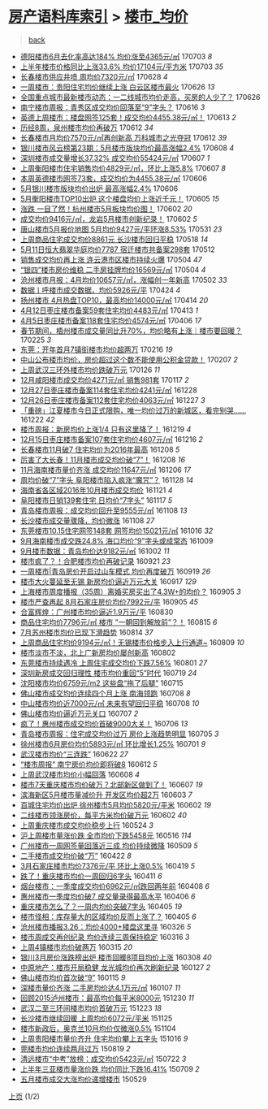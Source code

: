 [房产语料库索引](../../README.md)  > [楼市_均价](楼市_均价.md)
====
> [back](../README.md)

- [德阳楼市6月去化率高达184% 均价涨至4365元/㎡](http://jkwz.applinzi.com/ittc/6986139248104047620.html#%E5%BE%B7%E9%98%B3%E6%A5%BC%E5%B8%826%E6%9C%88%E5%8E%BB%E5%8C%96%E7%8E%87%E9%AB%98%E8%BE%BE184%25+%E5%9D%87%E4%BB%B7%E6%B6%A8%E8%87%B34365%E5%85%83%2F%E3%8E%A1) 170703 *8* 
- [上半年楼市价格同比上涨33.6% 均价17104元/平方米](http://jkwz.applinzi.com/ittc/6985977273071961092.html#%E4%B8%8A%E5%8D%8A%E5%B9%B4%E6%A5%BC%E5%B8%82%E4%BB%B7%E6%A0%BC%E5%90%8C%E6%AF%94%E4%B8%8A%E6%B6%A833.6%25+%E5%9D%87%E4%BB%B717104%E5%85%83%2F%E5%B9%B3%E6%96%B9%E7%B1%B3) 170703 *35* 
- [长春楼市供应井喷 周均价7320元/㎡](http://jkwz.applinzi.com/ittc/6984180292473324549.html#%E9%95%BF%E6%98%A5%E6%A5%BC%E5%B8%82%E4%BE%9B%E5%BA%94%E4%BA%95%E5%96%B7+%E5%91%A8%E5%9D%87%E4%BB%B77320%E5%85%83%2F%E3%8E%A1) 170628 *4* 
- [一周楼市：贵阳住宅均价继续上涨 白云区楼市最火](http://jkwz.applinzi.com/ittc/6983536672175031301.html#%E4%B8%80%E5%91%A8%E6%A5%BC%E5%B8%82%EF%BC%9A%E8%B4%B5%E9%98%B3%E4%BD%8F%E5%AE%85%E5%9D%87%E4%BB%B7%E7%BB%A7%E7%BB%AD%E4%B8%8A%E6%B6%A8+%E7%99%BD%E4%BA%91%E5%8C%BA%E6%A5%BC%E5%B8%82%E6%9C%80%E7%81%AB) 170626 *13* 
- [全国重点城市最新楼市动态：一二线城市均价走高，买房的人少了？](http://jkwz.applinzi.com/ittc/6983418616354440196.html#%E5%85%A8%E5%9B%BD%E9%87%8D%E7%82%B9%E5%9F%8E%E5%B8%82%E6%9C%80%E6%96%B0%E6%A5%BC%E5%B8%82%E5%8A%A8%E6%80%81%EF%BC%9A%E4%B8%80%E4%BA%8C%E7%BA%BF%E5%9F%8E%E5%B8%82%E5%9D%87%E4%BB%B7%E8%B5%B0%E9%AB%98%EF%BC%8C%E4%B9%B0%E6%88%BF%E7%9A%84%E4%BA%BA%E5%B0%91%E4%BA%86%EF%BC%9F) 170626  
- [南宁楼市周报：青秀区成交均价回落至“9”字头？](http://jkwz.applinzi.com/ittc/6979079756547884037.html#%E5%8D%97%E5%AE%81%E6%A5%BC%E5%B8%82%E5%91%A8%E6%8A%A5%EF%BC%9A%E9%9D%92%E7%A7%80%E5%8C%BA%E6%88%90%E4%BA%A4%E5%9D%87%E4%BB%B7%E5%9B%9E%E8%90%BD%E8%87%B3%E2%80%9C9%E2%80%9D%E5%AD%97%E5%A4%B4%EF%BC%9F) 170616 *3* 
- [英德上周楼市：楼盘网签125套！成交均价4455.38元/㎡！](http://jkwz.applinzi.com/ittc/6978797838367458308.html#%E8%8B%B1%E5%BE%B7%E4%B8%8A%E5%91%A8%E6%A5%BC%E5%B8%82%EF%BC%9A%E6%A5%BC%E7%9B%98%E7%BD%91%E7%AD%BE125%E5%A5%97%EF%BC%81%E6%88%90%E4%BA%A4%E5%9D%87%E4%BB%B74455.38%E5%85%83%2F%E3%8E%A1%EF%BC%81) 170613 *2* 
- [历经8周，泉州楼市均价再破万](http://jkwz.applinzi.com/ittc/6978390885967332357.html#%E5%8E%86%E7%BB%8F8%E5%91%A8%EF%BC%8C%E6%B3%89%E5%B7%9E%E6%A5%BC%E5%B8%82%E5%9D%87%E4%BB%B7%E5%86%8D%E7%A0%B4%E4%B8%87) 170612 *34* 
- [长春楼市月均价7570元/㎡再创新高 万科城市之光夺冠](http://jkwz.applinzi.com/ittc/6978213691689272325.html#%E9%95%BF%E6%98%A5%E6%A5%BC%E5%B8%82%E6%9C%88%E5%9D%87%E4%BB%B77570%E5%85%83%2F%E3%8E%A1%E5%86%8D%E5%88%9B%E6%96%B0%E9%AB%98+%E4%B8%87%E7%A7%91%E5%9F%8E%E5%B8%82%E4%B9%8B%E5%85%89%E5%A4%BA%E5%86%A0) 170612 *39* 
- [银川楼市风云榜第23期：5月楼市版块均价最高涨幅2.4%](http://jkwz.applinzi.com/ittc/6976766397483844613.html#%E9%93%B6%E5%B7%9D%E6%A5%BC%E5%B8%82%E9%A3%8E%E4%BA%91%E6%A6%9C%E7%AC%AC23%E6%9C%9F%EF%BC%9A5%E6%9C%88%E6%A5%BC%E5%B8%82%E7%89%88%E5%9D%97%E5%9D%87%E4%BB%B7%E6%9C%80%E9%AB%98%E6%B6%A8%E5%B9%852.4%25) 170608 *4* 
- [深圳楼市成交量增长37.32% 成交均价55424元/㎡](http://jkwz.applinzi.com/ittc/6976384730181141508.html#%E6%B7%B1%E5%9C%B3%E6%A5%BC%E5%B8%82%E6%88%90%E4%BA%A4%E9%87%8F%E5%A2%9E%E9%95%BF37.32%25+%E6%88%90%E4%BA%A4%E5%9D%87%E4%BB%B755424%E5%85%83%2F%E3%8E%A1) 170607 *1* 
- [上周衡阳楼市住宅销售均价4829元/㎡，环比上涨5.8%](http://jkwz.applinzi.com/ittc/6976339498303489029.html#%E4%B8%8A%E5%91%A8%E8%A1%A1%E9%98%B3%E6%A5%BC%E5%B8%82%E4%BD%8F%E5%AE%85%E9%94%80%E5%94%AE%E5%9D%87%E4%BB%B74829%E5%85%83%2F%E3%8E%A1%EF%BC%8C%E7%8E%AF%E6%AF%94%E4%B8%8A%E6%B6%A85.8%25) 170607 *8* 
- [本周英德楼市网签73套，成交均价为4455.38元/㎡](http://jkwz.applinzi.com/ittc/6976180051119703044.html#%E6%9C%AC%E5%91%A8%E8%8B%B1%E5%BE%B7%E6%A5%BC%E5%B8%82%E7%BD%91%E7%AD%BE73%E5%A5%97%EF%BC%8C%E6%88%90%E4%BA%A4%E5%9D%87%E4%BB%B7%E4%B8%BA4455.38%E5%85%83%2F%E3%8E%A1) 170606  
- [5月银川楼市版块均价出炉 最高涨幅2.4%](http://jkwz.applinzi.com/ittc/6976065628124218373.html#5%E6%9C%88%E9%93%B6%E5%B7%9D%E6%A5%BC%E5%B8%82%E7%89%88%E5%9D%97%E5%9D%87%E4%BB%B7%E5%87%BA%E7%82%89+%E6%9C%80%E9%AB%98%E6%B6%A8%E5%B9%852.4%25) 170606  
- [5月衡阳楼市TOP10出炉 这个楼盘均价上涨近千元！](http://jkwz.applinzi.com/ittc/6975741071106507780.html#5%E6%9C%88%E8%A1%A1%E9%98%B3%E6%A5%BC%E5%B8%82TOP10%E5%87%BA%E7%82%89+%E8%BF%99%E4%B8%AA%E6%A5%BC%E7%9B%98%E5%9D%87%E4%BB%B7%E4%B8%8A%E6%B6%A8%E8%BF%91%E5%8D%83%E5%85%83%EF%BC%81) 170605 *15* 
- [涨跌 一目了然！杭州楼市5月板块均价图！](http://jkwz.applinzi.com/ittc/6974629390578091013.html#%E6%B6%A8%E8%B7%8C+%E4%B8%80%E7%9B%AE%E4%BA%86%E7%84%B6%EF%BC%81%E6%9D%AD%E5%B7%9E%E6%A5%BC%E5%B8%825%E6%9C%88%E6%9D%BF%E5%9D%97%E5%9D%87%E4%BB%B7%E5%9B%BE%EF%BC%81) 170602 *20* 
- [成交均价9416元/㎡，龙岩5月楼市创新纪录！](http://jkwz.applinzi.com/ittc/6974565728983188485.html#%E6%88%90%E4%BA%A4%E5%9D%87%E4%BB%B79416%E5%85%83%2F%E3%8E%A1%EF%BC%8C%E9%BE%99%E5%B2%A95%E6%9C%88%E6%A5%BC%E5%B8%82%E5%88%9B%E6%96%B0%E7%BA%AA%E5%BD%95%EF%BC%81) 170602 *5* 
- [唐山楼市5月报价地图 5月均价9427元/平环涨8.53%](http://jkwz.applinzi.com/ittc/6973758097175610372.html#%E5%94%90%E5%B1%B1%E6%A5%BC%E5%B8%825%E6%9C%88%E6%8A%A5%E4%BB%B7%E5%9C%B0%E5%9B%BE+5%E6%9C%88%E5%9D%87%E4%BB%B79427%E5%85%83%2F%E5%B9%B3%E7%8E%AF%E6%B6%A88.53%25) 170531 *23* 
- [上周商品住宅成交均价8861元 长沙楼市回归平稳](http://jkwz.applinzi.com/ittc/6968939892515013637.html#%E4%B8%8A%E5%91%A8%E5%95%86%E5%93%81%E4%BD%8F%E5%AE%85%E6%88%90%E4%BA%A4%E5%9D%87%E4%BB%B78861%E5%85%83+%E9%95%BF%E6%B2%99%E6%A5%BC%E5%B8%82%E5%9B%9E%E5%BD%92%E5%B9%B3%E7%A8%B3) 170518 *14* 
- [5月11日恒大翡翠华庭均价7787 宿迁楼市共备案298套](http://jkwz.applinzi.com/ittc/6966783077245256709.html#5%E6%9C%8811%E6%97%A5%E6%81%92%E5%A4%A7%E7%BF%A1%E7%BF%A0%E5%8D%8E%E5%BA%AD%E5%9D%87%E4%BB%B77787+%E5%AE%BF%E8%BF%81%E6%A5%BC%E5%B8%82%E5%85%B1%E5%A4%87%E6%A1%88298%E5%A5%97) 170512  
- [销售成交均价再上涨 连云港市区楼市持续火爆](http://jkwz.applinzi.com/ittc/6963746543898199044.html#%E9%94%80%E5%94%AE%E6%88%90%E4%BA%A4%E5%9D%87%E4%BB%B7%E5%86%8D%E4%B8%8A%E6%B6%A8+%E8%BF%9E%E4%BA%91%E6%B8%AF%E5%B8%82%E5%8C%BA%E6%A5%BC%E5%B8%82%E6%8C%81%E7%BB%AD%E7%81%AB%E7%88%86) 170504 *47* 
- [“银四”楼市房价维稳 二手房挂牌均价16569元/㎡](http://jkwz.applinzi.com/ittc/6963739303099237381.html#%E2%80%9C%E9%93%B6%E5%9B%9B%E2%80%9D%E6%A5%BC%E5%B8%82%E6%88%BF%E4%BB%B7%E7%BB%B4%E7%A8%B3+%E4%BA%8C%E6%89%8B%E6%88%BF%E6%8C%82%E7%89%8C%E5%9D%87%E4%BB%B716569%E5%85%83%2F%E3%8E%A1) 170504 *4* 
- [沧州楼市月报：4月均价10657元/㎡，涨幅创一年新高](http://jkwz.applinzi.com/ittc/6963190070273115140.html#%E6%B2%A7%E5%B7%9E%E6%A5%BC%E5%B8%82%E6%9C%88%E6%8A%A5%EF%BC%9A4%E6%9C%88%E5%9D%87%E4%BB%B710657%E5%85%83%2F%E3%8E%A1%EF%BC%8C%E6%B6%A8%E5%B9%85%E5%88%9B%E4%B8%80%E5%B9%B4%E6%96%B0%E9%AB%98) 170502 *33* 
- [数据丨呼楼市成交数据，均价5926元/平](http://jkwz.applinzi.com/ittc/6960129351369622533.html#%E6%95%B0%E6%8D%AE%E4%B8%A8%E5%91%BC%E6%A5%BC%E5%B8%82%E6%88%90%E4%BA%A4%E6%95%B0%E6%8D%AE%EF%BC%8C%E5%9D%87%E4%BB%B75926%E5%85%83%2F%E5%B9%B3) 170424 *4* 
- [扬州楼市 4月热盘TOP10，最高均价14000元/㎡](http://jkwz.applinzi.com/ittc/6956433723615609861.html#%E6%89%AC%E5%B7%9E%E6%A5%BC%E5%B8%82+4%E6%9C%88%E7%83%AD%E7%9B%98TOP10%EF%BC%8C%E6%9C%80%E9%AB%98%E5%9D%87%E4%BB%B714000%E5%85%83%2F%E3%8E%A1) 170414 *20* 
- [4月12日枣庄楼市备案59套住宅均价4483元/㎡](http://jkwz.applinzi.com/ittc/6955949306312918020.html#4%E6%9C%8812%E6%97%A5%E6%9E%A3%E5%BA%84%E6%A5%BC%E5%B8%82%E5%A4%87%E6%A1%8859%E5%A5%97%E4%BD%8F%E5%AE%85%E5%9D%87%E4%BB%B74483%E5%85%83%2F%E3%8E%A1) 170413 *1* 
- [4月5日枣庄楼市备案118套住宅均价4574元/㎡](http://jkwz.applinzi.com/ittc/6953364886997435397.html#4%E6%9C%885%E6%97%A5%E6%9E%A3%E5%BA%84%E6%A5%BC%E5%B8%82%E5%A4%87%E6%A1%88118%E5%A5%97%E4%BD%8F%E5%AE%85%E5%9D%87%E4%BB%B74574%E5%85%83%2F%E3%8E%A1) 170406 *17* 
- [春节期间，梧州楼市成交量同比升70%，均价略有上涨｜楼市要回暖？](http://jkwz.applinzi.com/ittc/6938548451070706693.html#%E6%98%A5%E8%8A%82%E6%9C%9F%E9%97%B4%EF%BC%8C%E6%A2%A7%E5%B7%9E%E6%A5%BC%E5%B8%82%E6%88%90%E4%BA%A4%E9%87%8F%E5%90%8C%E6%AF%94%E5%8D%8770%25%EF%BC%8C%E5%9D%87%E4%BB%B7%E7%95%A5%E6%9C%89%E4%B8%8A%E6%B6%A8%EF%BD%9C%E6%A5%BC%E5%B8%82%E8%A6%81%E5%9B%9E%E6%9A%96%EF%BC%9F) 170225 *3* 
- [东莞：开年首月7镇街楼市均价超两万](http://jkwz.applinzi.com/ittc/6935191006168482820.html#%E4%B8%9C%E8%8E%9E%EF%BC%9A%E5%BC%80%E5%B9%B4%E9%A6%96%E6%9C%887%E9%95%87%E8%A1%97%E6%A5%BC%E5%B8%82%E5%9D%87%E4%BB%B7%E8%B6%85%E4%B8%A4%E4%B8%87) 170216 *19* 
- [中山公布楼市均价，房价超过这个数不能使用公积金贷款！](http://jkwz.applinzi.com/ittc/6931880886017721348.html#%E4%B8%AD%E5%B1%B1%E5%85%AC%E5%B8%83%E6%A5%BC%E5%B8%82%E5%9D%87%E4%BB%B7%EF%BC%8C%E6%88%BF%E4%BB%B7%E8%B6%85%E8%BF%87%E8%BF%99%E4%B8%AA%E6%95%B0%E4%B8%8D%E8%83%BD%E4%BD%BF%E7%94%A8%E5%85%AC%E7%A7%AF%E9%87%91%E8%B4%B7%E6%AC%BE%EF%BC%81) 170207 *2* 
- [上周武汉三环外楼市均价跌破万元](http://jkwz.applinzi.com/ittc/6927249116001469444.html#%E4%B8%8A%E5%91%A8%E6%AD%A6%E6%B1%89%E4%B8%89%E7%8E%AF%E5%A4%96%E6%A5%BC%E5%B8%82%E5%9D%87%E4%BB%B7%E8%B7%8C%E7%A0%B4%E4%B8%87%E5%85%83) 170126 *11* 
- [12月咸阳楼市成交均价4271元/㎡ 销售981套](http://jkwz.applinzi.com/ittc/6924122518591112197.html#12%E6%9C%88%E5%92%B8%E9%98%B3%E6%A5%BC%E5%B8%82%E6%88%90%E4%BA%A4%E5%9D%87%E4%BB%B74271%E5%85%83%2F%E3%8E%A1+%E9%94%80%E5%94%AE981%E5%A5%97) 170117 *2* 
- [12月27日枣庄楼市备案114套住宅均价4241元/㎡](http://jkwz.applinzi.com/ittc/6916623498859774981.html#12%E6%9C%8827%E6%97%A5%E6%9E%A3%E5%BA%84%E6%A5%BC%E5%B8%82%E5%A4%87%E6%A1%88114%E5%A5%97%E4%BD%8F%E5%AE%85%E5%9D%87%E4%BB%B74241%E5%85%83%2F%E3%8E%A1) 161228  
- [12月26日枣庄楼市备案112套住宅均价4063元/㎡](http://jkwz.applinzi.com/ittc/6916264757043921925.html#12%E6%9C%8826%E6%97%A5%E6%9E%A3%E5%BA%84%E6%A5%BC%E5%B8%82%E5%A4%87%E6%A1%88112%E5%A5%97%E4%BD%8F%E5%AE%85%E5%9D%87%E4%BB%B74063%E5%85%83%2F%E3%8E%A1) 161227 *3* 
- [「重磅」江夏楼市今日正式限购，唯一均价过万的新城区，看完别哭……](http://jkwz.applinzi.com/ittc/6914370738118460421.html#%E3%80%8C%E9%87%8D%E7%A3%85%E3%80%8D%E6%B1%9F%E5%A4%8F%E6%A5%BC%E5%B8%82%E4%BB%8A%E6%97%A5%E6%AD%A3%E5%BC%8F%E9%99%90%E8%B4%AD%EF%BC%8C%E5%94%AF%E4%B8%80%E5%9D%87%E4%BB%B7%E8%BF%87%E4%B8%87%E7%9A%84%E6%96%B0%E5%9F%8E%E5%8C%BA%EF%BC%8C%E7%9C%8B%E5%AE%8C%E5%88%AB%E5%93%AD%E2%80%A6%E2%80%A6) 161222 *42* 
- [楼市周报：新房均价上涨1/4 只有这里降了！](http://jkwz.applinzi.com/ittc/6913359580922119173.html#%E6%A5%BC%E5%B8%82%E5%91%A8%E6%8A%A5%EF%BC%9A%E6%96%B0%E6%88%BF%E5%9D%87%E4%BB%B7%E4%B8%8A%E6%B6%A81%2F4+%E5%8F%AA%E6%9C%89%E8%BF%99%E9%87%8C%E9%99%8D%E4%BA%86%EF%BC%81) 161219 *4* 
- [12月15日枣庄楼市备案107套住宅均价4607元/㎡](http://jkwz.applinzi.com/ittc/6912195640506713093.html#12%E6%9C%8815%E6%97%A5%E6%9E%A3%E5%BA%84%E6%A5%BC%E5%B8%82%E5%A4%87%E6%A1%88107%E5%A5%97%E4%BD%8F%E5%AE%85%E5%9D%87%E4%BB%B74607%E5%85%83%2F%E3%8E%A1) 161216 *2* 
- [长春楼市11月破7 住宅均价为2016年最高](http://jkwz.applinzi.com/ittc/6909320472641930245.html#%E9%95%BF%E6%98%A5%E6%A5%BC%E5%B8%8211%E6%9C%88%E7%A0%B47+%E4%BD%8F%E5%AE%85%E5%9D%87%E4%BB%B7%E4%B8%BA2016%E5%B9%B4%E6%9C%80%E9%AB%98) 161208 *5* 
- [厉害了大长春！11月楼市成交均价破“7”！](http://jkwz.applinzi.com/ittc/6909290085546984453.html#%E5%8E%89%E5%AE%B3%E4%BA%86%E5%A4%A7%E9%95%BF%E6%98%A5%EF%BC%8111%E6%9C%88%E6%A5%BC%E5%B8%82%E6%88%90%E4%BA%A4%E5%9D%87%E4%BB%B7%E7%A0%B4%E2%80%9C7%E2%80%9D%EF%BC%81) 161208 *16* 
- [11月海南楼市量价齐涨 成交均价11647元/㎡](http://jkwz.applinzi.com/ittc/6908449738331784196.html#11%E6%9C%88%E6%B5%B7%E5%8D%97%E6%A5%BC%E5%B8%82%E9%87%8F%E4%BB%B7%E9%BD%90%E6%B6%A8+%E6%88%90%E4%BA%A4%E5%9D%87%E4%BB%B711647%E5%85%83%2F%E3%8E%A1) 161206 *17* 
- [周均价破“7”字头 阜阳楼市陷入疯涨“魔咒”？](http://jkwz.applinzi.com/ittc/6905487897422988292.html#%E5%91%A8%E5%9D%87%E4%BB%B7%E7%A0%B4%E2%80%9C7%E2%80%9D%E5%AD%97%E5%A4%B4+%E9%98%9C%E9%98%B3%E6%A5%BC%E5%B8%82%E9%99%B7%E5%85%A5%E7%96%AF%E6%B6%A8%E2%80%9C%E9%AD%94%E5%92%92%E2%80%9D%EF%BC%9F) 161128 *14* 
- [海南省各区域2016年10月楼市成交均价](http://jkwz.applinzi.com/ittc/6902989555677791237.html#%E6%B5%B7%E5%8D%97%E7%9C%81%E5%90%84%E5%8C%BA%E5%9F%9F2016%E5%B9%B410%E6%9C%88%E6%A5%BC%E5%B8%82%E6%88%90%E4%BA%A4%E5%9D%87%E4%BB%B7) 161121 *4* 
- [阜阳楼市日销139套住宅 日均价“7字头”](http://jkwz.applinzi.com/ittc/6901430307676226564.html#%E9%98%9C%E9%98%B3%E6%A5%BC%E5%B8%82%E6%97%A5%E9%94%80139%E5%A5%97%E4%BD%8F%E5%AE%85+%E6%97%A5%E5%9D%87%E4%BB%B7%E2%80%9C7%E5%AD%97%E5%A4%B4%E2%80%9D) 161117 *5* 
- [青岛楼市周报：成交均价回升至9555元/㎡](http://jkwz.applinzi.com/ittc/6898070599284294661.html#%E9%9D%92%E5%B2%9B%E6%A5%BC%E5%B8%82%E5%91%A8%E6%8A%A5%EF%BC%9A%E6%88%90%E4%BA%A4%E5%9D%87%E4%BB%B7%E5%9B%9E%E5%8D%87%E8%87%B39555%E5%85%83%2F%E3%8E%A1) 161108 *13* 
- [长沙楼市成交量骤降，均价微涨](http://jkwz.applinzi.com/ittc/6898027747309257733.html#%E9%95%BF%E6%B2%99%E6%A5%BC%E5%B8%82%E6%88%90%E4%BA%A4%E9%87%8F%E9%AA%A4%E9%99%8D%EF%BC%8C%E5%9D%87%E4%BB%B7%E5%BE%AE%E6%B6%A8) 161108 *27* 
- [东莞楼市10.15住宅网签148套 网签均价15021元/㎡](http://jkwz.applinzi.com/ittc/6889682924508546053.html#%E4%B8%9C%E8%8E%9E%E6%A5%BC%E5%B8%8210.15%E4%BD%8F%E5%AE%85%E7%BD%91%E7%AD%BE148%E5%A5%97+%E7%BD%91%E7%AD%BE%E5%9D%87%E4%BB%B715021%E5%85%83%2F%E3%8E%A1) 161016 *32* 
- [9月海南楼市成交跌24.8% 海口均价“9”字头或成常态](http://jkwz.applinzi.com/ittc/6887008980492092421.html#9%E6%9C%88%E6%B5%B7%E5%8D%97%E6%A5%BC%E5%B8%82%E6%88%90%E4%BA%A4%E8%B7%8C24.8%25+%E6%B5%B7%E5%8F%A3%E5%9D%87%E4%BB%B7%E2%80%9C9%E2%80%9D%E5%AD%97%E5%A4%B4%E6%88%96%E6%88%90%E5%B8%B8%E6%80%81) 161009  
- [9月楼市数据：青岛均价达9182元/㎡](http://jkwz.applinzi.com/ittc/6884327466067297284.html#9%E6%9C%88%E6%A5%BC%E5%B8%82%E6%95%B0%E6%8D%AE%EF%BC%9A%E9%9D%92%E5%B2%9B%E5%9D%87%E4%BB%B7%E8%BE%BE9182%E5%85%83%2F%E3%8E%A1) 161002 *11* 
- [楼市疯了？！合肥楼市均价再破记录](http://jkwz.applinzi.com/ittc/6880361231080227844.html#%E6%A5%BC%E5%B8%82%E7%96%AF%E4%BA%86%EF%BC%9F%EF%BC%81%E5%90%88%E8%82%A5%E6%A5%BC%E5%B8%82%E5%9D%87%E4%BB%B7%E5%86%8D%E7%A0%B4%E8%AE%B0%E5%BD%95) 160921 *23* 
- [一周楼市|青岛房价开启过山车模式 均价再度破万](http://jkwz.applinzi.com/ittc/6879632653216646148.html#%E4%B8%80%E5%91%A8%E6%A5%BC%E5%B8%82%7C%E9%9D%92%E5%B2%9B%E6%88%BF%E4%BB%B7%E5%BC%80%E5%90%AF%E8%BF%87%E5%B1%B1%E8%BD%A6%E6%A8%A1%E5%BC%8F+%E5%9D%87%E4%BB%B7%E5%86%8D%E5%BA%A6%E7%A0%B4%E4%B8%87) 160919 *26* 
- [楼市大火蔓延至无锡  新房均价逼近万元大关](http://jkwz.applinzi.com/ittc/6878977391690515461.html#%E6%A5%BC%E5%B8%82%E5%A4%A7%E7%81%AB%E8%94%93%E5%BB%B6%E8%87%B3%E6%97%A0%E9%94%A1++%E6%96%B0%E6%88%BF%E5%9D%87%E4%BB%B7%E9%80%BC%E8%BF%91%E4%B8%87%E5%85%83%E5%A4%A7%E5%85%B3) 160917 *129* 
- [上海楼市周度播报（35周）离婚买房买出了4.3W+的均价？](http://jkwz.applinzi.com/ittc/6874476746526688261.html#%E4%B8%8A%E6%B5%B7%E6%A5%BC%E5%B8%82%E5%91%A8%E5%BA%A6%E6%92%AD%E6%8A%A5%EF%BC%8835%E5%91%A8%EF%BC%89%E7%A6%BB%E5%A9%9A%E4%B9%B0%E6%88%BF%E4%B9%B0%E5%87%BA%E4%BA%864.3W%2B%E7%9A%84%E5%9D%87%E4%BB%B7%EF%BC%9F) 160905 *3* 
- [楼市严查再起 8月石家庄房价均价7992元/平](http://jkwz.applinzi.com/ittc/6874421845897511940.html#%E6%A5%BC%E5%B8%82%E4%B8%A5%E6%9F%A5%E5%86%8D%E8%B5%B7+8%E6%9C%88%E7%9F%B3%E5%AE%B6%E5%BA%84%E6%88%BF%E4%BB%B7%E5%9D%87%E4%BB%B77992%E5%85%83%2F%E5%B9%B3) 160905 *45* 
- [合富辉煌：广州楼市均价逼近1.9万元/平](http://jkwz.applinzi.com/ittc/6872084998718489605.html#%E5%90%88%E5%AF%8C%E8%BE%89%E7%85%8C%EF%BC%9A%E5%B9%BF%E5%B7%9E%E6%A5%BC%E5%B8%82%E5%9D%87%E4%BB%B7%E9%80%BC%E8%BF%911.9%E4%B8%87%E5%85%83%2F%E5%B9%B3) 160830  
- [商品住宅均价7796元/㎡ 楼市 ”一朝回到解放前”？！](http://jkwz.applinzi.com/ittc/6866651002249413636.html#%E5%95%86%E5%93%81%E4%BD%8F%E5%AE%85%E5%9D%87%E4%BB%B77796%E5%85%83%2F%E3%8E%A1+%E6%A5%BC%E5%B8%82+%E2%80%9D%E4%B8%80%E6%9C%9D%E5%9B%9E%E5%88%B0%E8%A7%A3%E6%94%BE%E5%89%8D%E2%80%9D%EF%BC%9F%EF%BC%81) 160815 *6* 
- [7月苏州楼市均价已现下滑趋势](http://jkwz.applinzi.com/ittc/6865999148654003204.html#7%E6%9C%88%E8%8B%8F%E5%B7%9E%E6%A5%BC%E5%B8%82%E5%9D%87%E4%BB%B7%E5%B7%B2%E7%8E%B0%E4%B8%8B%E6%BB%91%E8%B6%8B%E5%8A%BF) 160814 *37* 
- [上周商品住宅均价9194元/㎡！无锡楼市价格步入上行通道~](http://jkwz.applinzi.com/ittc/6864397785218155525.html#%E4%B8%8A%E5%91%A8%E5%95%86%E5%93%81%E4%BD%8F%E5%AE%85%E5%9D%87%E4%BB%B79194%E5%85%83%2F%E3%8E%A1%EF%BC%81%E6%97%A0%E9%94%A1%E6%A5%BC%E5%B8%82%E4%BB%B7%E6%A0%BC%E6%AD%A5%E5%85%A5%E4%B8%8A%E8%A1%8C%E9%80%9A%E9%81%93%7E) 160809 *10* 
- [楼市淡市不淡，北上广新房均价屡创新高](http://jkwz.applinzi.com/ittc/6861788526911423492.html#%E6%A5%BC%E5%B8%82%E6%B7%A1%E5%B8%82%E4%B8%8D%E6%B7%A1%EF%BC%8C%E5%8C%97%E4%B8%8A%E5%B9%BF%E6%96%B0%E6%88%BF%E5%9D%87%E4%BB%B7%E5%B1%A1%E5%88%9B%E6%96%B0%E9%AB%98) 160802  
- [东莞楼市持续遇冷 上周住宅成交均价下跌7.56%](http://jkwz.applinzi.com/ittc/6861338199925982212.html#%E4%B8%9C%E8%8E%9E%E6%A5%BC%E5%B8%82%E6%8C%81%E7%BB%AD%E9%81%87%E5%86%B7+%E4%B8%8A%E5%91%A8%E4%BD%8F%E5%AE%85%E6%88%90%E4%BA%A4%E5%9D%87%E4%BB%B7%E4%B8%8B%E8%B7%8C7.56%25) 160801 *27* 
- [深圳新房成交回归理性 楼市均价重回“5”时代](http://jkwz.applinzi.com/ittc/6856584631381656580.html#%E6%B7%B1%E5%9C%B3%E6%96%B0%E6%88%BF%E6%88%90%E4%BA%A4%E5%9B%9E%E5%BD%92%E7%90%86%E6%80%A7+%E6%A5%BC%E5%B8%82%E5%9D%87%E4%BB%B7%E9%87%8D%E5%9B%9E%E2%80%9C5%E2%80%9D%E6%97%B6%E4%BB%A3) 160719 *24* 
- [沈阳楼市均价6759元/m2 这些盘“拖了后腿”](http://jkwz.applinzi.com/ittc/6855108003845637124.html#%E6%B2%88%E9%98%B3%E6%A5%BC%E5%B8%82%E5%9D%87%E4%BB%B76759%E5%85%83%2Fm2+%E8%BF%99%E4%BA%9B%E7%9B%98%E2%80%9C%E6%8B%96%E4%BA%86%E5%90%8E%E8%85%BF%E2%80%9D) 160715  
- [佛山楼市成交均价连续四个月上涨 南海领跑](http://jkwz.applinzi.com/ittc/6852488494961918981.html#%E4%BD%9B%E5%B1%B1%E6%A5%BC%E5%B8%82%E6%88%90%E4%BA%A4%E5%9D%87%E4%BB%B7%E8%BF%9E%E7%BB%AD%E5%9B%9B%E4%B8%AA%E6%9C%88%E4%B8%8A%E6%B6%A8+%E5%8D%97%E6%B5%B7%E9%A2%86%E8%B7%91) 160708 *8* 
- [中山楼市均价近7000元/㎡ 未来有望回归平稳](http://jkwz.applinzi.com/ittc/6852420803416818693.html#%E4%B8%AD%E5%B1%B1%E6%A5%BC%E5%B8%82%E5%9D%87%E4%BB%B7%E8%BF%917000%E5%85%83%2F%E3%8E%A1+%E6%9C%AA%E6%9D%A5%E6%9C%89%E6%9C%9B%E5%9B%9E%E5%BD%92%E5%B9%B3%E7%A8%B3) 160708 *10* 
- [佛山楼市均价逼近万元关口](http://jkwz.applinzi.com/ittc/6852023363266151429.html#%E4%BD%9B%E5%B1%B1%E6%A5%BC%E5%B8%82%E5%9D%87%E4%BB%B7%E9%80%BC%E8%BF%91%E4%B8%87%E5%85%83%E5%85%B3%E5%8F%A3) 160707 *2* 
- [疯了！惠州楼市成交均价首破9000大关！](http://jkwz.applinzi.com/ittc/6851696891666105349.html#%E7%96%AF%E4%BA%86%EF%BC%81%E6%83%A0%E5%B7%9E%E6%A5%BC%E5%B8%82%E6%88%90%E4%BA%A4%E5%9D%87%E4%BB%B7%E9%A6%96%E7%A0%B49000%E5%A4%A7%E5%85%B3%EF%BC%81) 160706 *13* 
- [青岛楼市周报：住宅成交均价过万 房价上涨趋势明显](http://jkwz.applinzi.com/ittc/6851293487567471620.html#%E9%9D%92%E5%B2%9B%E6%A5%BC%E5%B8%82%E5%91%A8%E6%8A%A5%EF%BC%9A%E4%BD%8F%E5%AE%85%E6%88%90%E4%BA%A4%E5%9D%87%E4%BB%B7%E8%BF%87%E4%B8%87+%E6%88%BF%E4%BB%B7%E4%B8%8A%E6%B6%A8%E8%B6%8B%E5%8A%BF%E6%98%8E%E6%98%BE) 160705 *3* 
- [徐州楼市6月房价均价5893元/㎡ 环比增长1.25%](http://jkwz.applinzi.com/ittc/6849847617080787973.html#%E5%BE%90%E5%B7%9E%E6%A5%BC%E5%B8%826%E6%9C%88%E6%88%BF%E4%BB%B7%E5%9D%87%E4%BB%B75893%E5%85%83%2F%E3%8E%A1+%E7%8E%AF%E6%AF%94%E5%A2%9E%E9%95%BF1.25%25) 160701 *9* 
- [武汉楼市均价“三连跌”](http://jkwz.applinzi.com/ittc/6846398899002278917.html#%E6%AD%A6%E6%B1%89%E6%A5%BC%E5%B8%82%E5%9D%87%E4%BB%B7%E2%80%9C%E4%B8%89%E8%BF%9E%E8%B7%8C%E2%80%9D) 160622 *27* 
- [“楼市周报” 南宁房价均价即将破8](http://jkwz.applinzi.com/ittc/6842850400319046661.html#%E2%80%9C%E6%A5%BC%E5%B8%82%E5%91%A8%E6%8A%A5%E2%80%9D+%E5%8D%97%E5%AE%81%E6%88%BF%E4%BB%B7%E5%9D%87%E4%BB%B7%E5%8D%B3%E5%B0%86%E7%A0%B48) 160612 *5* 
- [上周武汉楼市均价小幅回落](http://jkwz.applinzi.com/ittc/6841167187259425796.html#%E4%B8%8A%E5%91%A8%E6%AD%A6%E6%B1%89%E6%A5%BC%E5%B8%82%E5%9D%87%E4%BB%B7%E5%B0%8F%E5%B9%85%E5%9B%9E%E8%90%BD) 160608 *4* 
- [楼市7天重庆楼市均价破万？北部新区做到了！](http://jkwz.applinzi.com/ittc/6841046405531304965.html#%E6%A5%BC%E5%B8%827%E5%A4%A9%E9%87%8D%E5%BA%86%E6%A5%BC%E5%B8%82%E5%9D%87%E4%BB%B7%E7%A0%B4%E4%B8%87%EF%BC%9F%E5%8C%97%E9%83%A8%E6%96%B0%E5%8C%BA%E5%81%9A%E5%88%B0%E4%BA%86%EF%BC%81) 160607 *19* 
- [滨海新区5月楼市量减价升 开发区均价超2万](http://jkwz.applinzi.com/ittc/6839518187624072196.html#%E6%BB%A8%E6%B5%B7%E6%96%B0%E5%8C%BA5%E6%9C%88%E6%A5%BC%E5%B8%82%E9%87%8F%E5%87%8F%E4%BB%B7%E5%8D%87+%E5%BC%80%E5%8F%91%E5%8C%BA%E5%9D%87%E4%BB%B7%E8%B6%852%E4%B8%87) 160603 *7* 
- [百城住宅均价出炉 徐州楼市5月均价5820元/平米](http://jkwz.applinzi.com/ittc/6839086312694760453.html#%E7%99%BE%E5%9F%8E%E4%BD%8F%E5%AE%85%E5%9D%87%E4%BB%B7%E5%87%BA%E7%82%89+%E5%BE%90%E5%B7%9E%E6%A5%BC%E5%B8%825%E6%9C%88%E5%9D%87%E4%BB%B75820%E5%85%83%2F%E5%B9%B3%E7%B1%B3) 160602 *19* 
- [二线楼市领涨房价，每平方米均价破万元](http://jkwz.applinzi.com/ittc/6839065866423239684.html#%E4%BA%8C%E7%BA%BF%E6%A5%BC%E5%B8%82%E9%A2%86%E6%B6%A8%E6%88%BF%E4%BB%B7%EF%BC%8C%E6%AF%8F%E5%B9%B3%E6%96%B9%E7%B1%B3%E5%9D%87%E4%BB%B7%E7%A0%B4%E4%B8%87%E5%85%83) 160602 *40* 
- [上周重庆楼市成交均价稳步上行](http://jkwz.applinzi.com/ittc/6835587101617554437.html#%E4%B8%8A%E5%91%A8%E9%87%8D%E5%BA%86%E6%A5%BC%E5%B8%82%E6%88%90%E4%BA%A4%E5%9D%87%E4%BB%B7%E7%A8%B3%E6%AD%A5%E4%B8%8A%E8%A1%8C) 160524 *3* 
- [沪上周楼市量涨价跌 全市均价下跌5458元](http://jkwz.applinzi.com/ittc/6832880986358285317.html#%E6%B2%AA%E4%B8%8A%E5%91%A8%E6%A5%BC%E5%B8%82%E9%87%8F%E6%B6%A8%E4%BB%B7%E8%B7%8C+%E5%85%A8%E5%B8%82%E5%9D%87%E4%BB%B7%E4%B8%8B%E8%B7%8C5458%E5%85%83) 160516 *114* 
- [广州楼市一周网签量回落近三成 均价持续微降](http://jkwz.applinzi.com/ittc/6830263109859935236.html#%E5%B9%BF%E5%B7%9E%E6%A5%BC%E5%B8%82%E4%B8%80%E5%91%A8%E7%BD%91%E7%AD%BE%E9%87%8F%E5%9B%9E%E8%90%BD%E8%BF%91%E4%B8%89%E6%88%90+%E5%9D%87%E4%BB%B7%E6%8C%81%E7%BB%AD%E5%BE%AE%E9%99%8D) 160509 *5* 
- [二手楼市成交均价破“万”](http://jkwz.applinzi.com/ittc/6823782299220837381.html#%E4%BA%8C%E6%89%8B%E6%A5%BC%E5%B8%82%E6%88%90%E4%BA%A4%E5%9D%87%E4%BB%B7%E7%A0%B4%E2%80%9C%E4%B8%87%E2%80%9D) 160422 *8* 
- [3月石家庄楼市均价7376元/平 环比上涨0.5%](http://jkwz.applinzi.com/ittc/6822463963090387972.html#3%E6%9C%88%E7%9F%B3%E5%AE%B6%E5%BA%84%E6%A5%BC%E5%B8%82%E5%9D%87%E4%BB%B77376%E5%85%83%2F%E5%B9%B3+%E7%8E%AF%E6%AF%94%E4%B8%8A%E6%B6%A80.5%25) 160419 *5* 
- [跌了！重庆楼市均价一周回归6字头](http://jkwz.applinzi.com/ittc/6819865799372047364.html#%E8%B7%8C%E4%BA%86%EF%BC%81%E9%87%8D%E5%BA%86%E6%A5%BC%E5%B8%82%E5%9D%87%E4%BB%B7%E4%B8%80%E5%91%A8%E5%9B%9E%E5%BD%926%E5%AD%97%E5%A4%B4) 160411 *6* 
- [烟台楼市：一季度成交均价6962元/㎡跌回两年前](http://jkwz.applinzi.com/ittc/6818754060735742980.html#%E7%83%9F%E5%8F%B0%E6%A5%BC%E5%B8%82%EF%BC%9A%E4%B8%80%E5%AD%A3%E5%BA%A6%E6%88%90%E4%BA%A4%E5%9D%87%E4%BB%B76962%E5%85%83%2F%E3%8E%A1%E8%B7%8C%E5%9B%9E%E4%B8%A4%E5%B9%B4%E5%89%8D) 160408 *6* 
- [惠州楼市一季度均价破7 成交量录得最高水平](http://jkwz.applinzi.com/ittc/6818004383224562693.html#%E6%83%A0%E5%B7%9E%E6%A5%BC%E5%B8%82%E4%B8%80%E5%AD%A3%E5%BA%A6%E5%9D%87%E4%BB%B7%E7%A0%B47+%E6%88%90%E4%BA%A4%E9%87%8F%E5%BD%95%E5%BE%97%E6%9C%80%E9%AB%98%E6%B0%B4%E5%B9%B3) 160406 *6* 
- [重庆楼市怎么了？一周内均价突破7字头](http://jkwz.applinzi.com/ittc/6817656256483296260.html#%E9%87%8D%E5%BA%86%E6%A5%BC%E5%B8%82%E6%80%8E%E4%B9%88%E4%BA%86%EF%BC%9F%E4%B8%80%E5%91%A8%E5%86%85%E5%9D%87%E4%BB%B7%E7%AA%81%E7%A0%B47%E5%AD%97%E5%A4%B4) 160405 *19* 
- [楼市怪相：库存量大的区域均价反而上涨了？](http://jkwz.applinzi.com/ittc/6817655104207324165.html#%E6%A5%BC%E5%B8%82%E6%80%AA%E7%9B%B8%EF%BC%9A%E5%BA%93%E5%AD%98%E9%87%8F%E5%A4%A7%E7%9A%84%E5%8C%BA%E5%9F%9F%E5%9D%87%E4%BB%B7%E5%8F%8D%E8%80%8C%E4%B8%8A%E6%B6%A8%E4%BA%86%EF%BC%9F) 160405 *6* 
- [沧州楼市播报3.26：均价4000+楼盘这里寻](http://jkwz.applinzi.com/ittc/6813828527048623108.html#%E6%B2%A7%E5%B7%9E%E6%A5%BC%E5%B8%82%E6%92%AD%E6%8A%A53.26%EF%BC%9A%E5%9D%87%E4%BB%B74000%2B%E6%A5%BC%E7%9B%98%E8%BF%99%E9%87%8C%E5%AF%BB) 160326 *5* 
- [楼市周成交再创纪录 均价连续三周保持稳定](http://jkwz.applinzi.com/ittc/6810029243425620996.html#%E6%A5%BC%E5%B8%82%E5%91%A8%E6%88%90%E4%BA%A4%E5%86%8D%E5%88%9B%E7%BA%AA%E5%BD%95+%E5%9D%87%E4%BB%B7%E8%BF%9E%E7%BB%AD%E4%B8%89%E5%91%A8%E4%BF%9D%E6%8C%81%E7%A8%B3%E5%AE%9A) 160316 *3* 
- [上周4镇楼市均价破两万](http://jkwz.applinzi.com/ittc/6809698367101731845.html#%E4%B8%8A%E5%91%A84%E9%95%87%E6%A5%BC%E5%B8%82%E5%9D%87%E4%BB%B7%E7%A0%B4%E4%B8%A4%E4%B8%87) 160315 *20* 
- [银川3月房价涨跌榜出炉 楼市回暖8项目均价上涨](http://jkwz.applinzi.com/ittc/6807260991922373637.html#%E9%93%B6%E5%B7%9D3%E6%9C%88%E6%88%BF%E4%BB%B7%E6%B6%A8%E8%B7%8C%E6%A6%9C%E5%87%BA%E7%82%89+%E6%A5%BC%E5%B8%82%E5%9B%9E%E6%9A%968%E9%A1%B9%E7%9B%AE%E5%9D%87%E4%BB%B7%E4%B8%8A%E6%B6%A8) 160308 *40* 
- [中原地产：楼市开局稳健 龙光城均价再次刷新纪录](http://jkwz.applinzi.com/ittc/6791910811035501572.html#%E4%B8%AD%E5%8E%9F%E5%9C%B0%E4%BA%A7%EF%BC%9A%E6%A5%BC%E5%B8%82%E5%BC%80%E5%B1%80%E7%A8%B3%E5%81%A5+%E9%BE%99%E5%85%89%E5%9F%8E%E5%9D%87%E4%BB%B7%E5%86%8D%E6%AC%A1%E5%88%B7%E6%96%B0%E7%BA%AA%E5%BD%95) 160127 *2* 
- [佛山楼市均价首次破“9”](http://jkwz.applinzi.com/ittc/6787482250543367173.html#%E4%BD%9B%E5%B1%B1%E6%A5%BC%E5%B8%82%E5%9D%87%E4%BB%B7%E9%A6%96%E6%AC%A1%E7%A0%B4%E2%80%9C9%E2%80%9D) 160115 *9* 
- [深楼市量价齐涨 二手房均价达4.1万元/㎡](http://jkwz.applinzi.com/ittc/6784568387032318981.html#%E6%B7%B1%E6%A5%BC%E5%B8%82%E9%87%8F%E4%BB%B7%E9%BD%90%E6%B6%A8+%E4%BA%8C%E6%89%8B%E6%88%BF%E5%9D%87%E4%BB%B7%E8%BE%BE4.1%E4%B8%87%E5%85%83%2F%E3%8E%A1) 160107 *11* 
- [回顾2015泸州楼市：最高均价每平米8000元](http://jkwz.applinzi.com/ittc/6781633547987321860.html#%E5%9B%9E%E9%A1%BE2015%E6%B3%B8%E5%B7%9E%E6%A5%BC%E5%B8%82%EF%BC%9A%E6%9C%80%E9%AB%98%E5%9D%87%E4%BB%B7%E6%AF%8F%E5%B9%B3%E7%B1%B38000%E5%85%83) 151230 *11* 
- [武汉二至三环间楼市均价首破万元](http://jkwz.applinzi.com/ittc/6778818102557148165.html#%E6%AD%A6%E6%B1%89%E4%BA%8C%E8%87%B3%E4%B8%89%E7%8E%AF%E9%97%B4%E6%A5%BC%E5%B8%82%E5%9D%87%E4%BB%B7%E9%A6%96%E7%A0%B4%E4%B8%87%E5%85%83) 151223 *18* 
- [长沙楼市继续回暖 上周均价6072元/平米](http://jkwz.applinzi.com/ittc/6768642233788269573.html#%E9%95%BF%E6%B2%99%E6%A5%BC%E5%B8%82%E7%BB%A7%E7%BB%AD%E5%9B%9E%E6%9A%96+%E4%B8%8A%E5%91%A8%E5%9D%87%E4%BB%B76072%E5%85%83%2F%E5%B9%B3%E7%B1%B3) 151125  
- [楼市新政后，奥克兰10月均价仅微涨0.5%](http://jkwz.applinzi.com/ittc/6760711944722187268.html#%E6%A5%BC%E5%B8%82%E6%96%B0%E6%94%BF%E5%90%8E%EF%BC%8C%E5%A5%A5%E5%85%8B%E5%85%B010%E6%9C%88%E5%9D%87%E4%BB%B7%E4%BB%85%E5%BE%AE%E6%B6%A80.5%25) 151104  
- [上周贵阳楼市量价齐升 住宅均价攀上五字头](http://jkwz.applinzi.com/ittc/6753761014563161093.html#%E4%B8%8A%E5%91%A8%E8%B4%B5%E9%98%B3%E6%A5%BC%E5%B8%82%E9%87%8F%E4%BB%B7%E9%BD%90%E5%8D%87+%E4%BD%8F%E5%AE%85%E5%9D%87%E4%BB%B7%E6%94%80%E4%B8%8A%E4%BA%94%E5%AD%97%E5%A4%B4) 151016 *9* 
- [莞楼市均价连续两月过万](http://jkwz.applinzi.com/ittc/547650615736412146.html#%E8%8E%9E%E6%A5%BC%E5%B8%82%E5%9D%87%E4%BB%B7%E8%BF%9E%E7%BB%AD%E4%B8%A4%E6%9C%88%E8%BF%87%E4%B8%87) 150819 *2* 
- [清远楼市“中考”放榜：成交均价5423元/㎡](http://jkwz.applinzi.com/ittc/547650614993286519.html#%E6%B8%85%E8%BF%9C%E6%A5%BC%E5%B8%82%E2%80%9C%E4%B8%AD%E8%80%83%E2%80%9D%E6%94%BE%E6%A6%9C%EF%BC%9A%E6%88%90%E4%BA%A4%E5%9D%87%E4%BB%B75423%E5%85%83%2F%E3%8E%A1) 150722 *3* 
- [上半年三亚楼市量涨价跌 均价同比下跌16.41%](http://jkwz.applinzi.com/ittc/547650611427437261.html#%E4%B8%8A%E5%8D%8A%E5%B9%B4%E4%B8%89%E4%BA%9A%E6%A5%BC%E5%B8%82%E9%87%8F%E6%B6%A8%E4%BB%B7%E8%B7%8C+%E5%9D%87%E4%BB%B7%E5%90%8C%E6%AF%94%E4%B8%8B%E8%B7%8C16.41%25) 150709 *2* 
- [五月楼市成交大涨均价递增楼市](http://jkwz.applinzi.com/ittc/547650611418561630.html#%E4%BA%94%E6%9C%88%E6%A5%BC%E5%B8%82%E6%88%90%E4%BA%A4%E5%A4%A7%E6%B6%A8%E5%9D%87%E4%BB%B7%E9%80%92%E5%A2%9E%E6%A5%BC%E5%B8%82) 150529  


 [上页](楼市_均价.md)           (1/2)